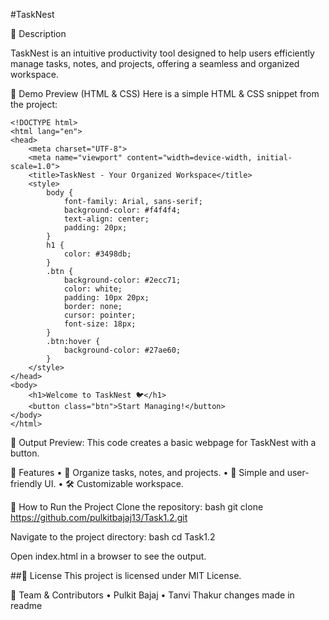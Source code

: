 #TaskNest

📌 Description

TaskNest is an intuitive productivity tool designed to help users efficiently manage tasks, notes, and projects, offering a seamless and organized workspace.

🎨 Demo Preview (HTML & CSS)
Here is a simple HTML & CSS snippet from the project:
```
<!DOCTYPE html>
<html lang="en">
<head>
    <meta charset="UTF-8">
    <meta name="viewport" content="width=device-width, initial-scale=1.0">
    <title>TaskNest - Your Organized Workspace</title>
    <style>
        body {
            font-family: Arial, sans-serif;
            background-color: #f4f4f4;
            text-align: center;
            padding: 20px;
        }
        h1 {
            color: #3498db;
        }
        .btn {
            background-color: #2ecc71;
            color: white;
            padding: 10px 20px;
            border: none;
            cursor: pointer;
            font-size: 18px;
        }
        .btn:hover {
            background-color: #27ae60;
        }
    </style>
</head>
<body>
    <h1>Welcome to TaskNest 🐦</h1>
    <button class="btn">Start Managing!</button>
</body>
</html>
```
📌 Output Preview: This code creates a basic webpage for TaskNest with a button.

🔹 Features
• 📝 Organize tasks, notes, and projects.
• 🚀 Simple and user-friendly UI.
• 🛠 Customizable workspace.

🚀 How to Run the Project
Clone the repository:
bash git clone https://github.com/pulkitbajaj13/Task1.2.git

Navigate to the project directory:
bash cd Task1.2

Open index.html in a browser to see the output.

##📜 License This project is licensed under MIT License.

👥 Team & Contributors 
• Pulkit Bajaj 
• Tanvi Thakur
changes made in readme

